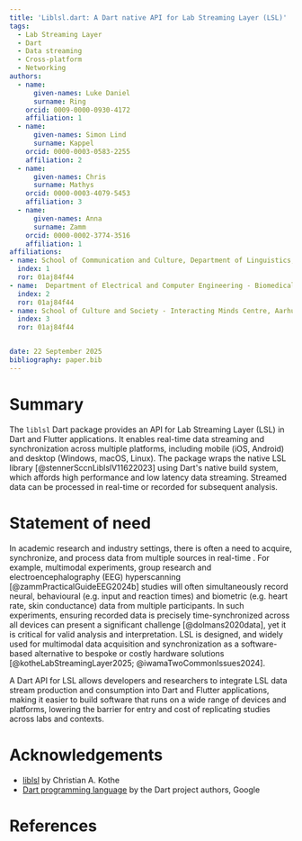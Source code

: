 ```yaml
---
title: 'Liblsl.dart: A Dart native API for Lab Streaming Layer (LSL)'
tags:
  - Lab Streaming Layer
  - Dart
  - Data streaming
  - Cross-platform
  - Networking
authors:
  - name:
      given-names: Luke Daniel
      surname: Ring
    orcid: 0009-0000-0930-4172
    affiliation: 1
  - name:
      given-names: Simon Lind
      surname: Kappel
    orcid: 0000-0003-0583-2255
    affiliation: 2
  - name:
      given-names: Chris
      surname: Mathys
    orcid: 0000-0003-4079-5453
    affiliation: 3
  - name:
      given-names: Anna
      surname: Zamm
    orcid: 0000-0002-3774-3516
    affiliation: 1
affiliations:
- name: School of Communication and Culture, Department of Linguistics, Cognitive Science and Semiotics, Aarhus University, Denmark
  index: 1
  ror: 01aj84f44
- name:  Department of Electrical and Computer Engineering - Biomedical Engineering, Aarhus University, Denmark
  index: 2
  ror: 01aj84f44
- name: School of Culture and Society - Interacting Minds Centre, Aarhus University, Denmark
  index: 3
  ror: 01aj84f44


date: 22 September 2025
bibliography: paper.bib
---
```


# Summary

The `liblsl` Dart package provides an API for Lab Streaming Layer (LSL) in Dart and Flutter applications. It enables real-time data streaming and synchronization across multiple platforms, including mobile (iOS, Android) and desktop (Windows, macOS, Linux). The package wraps the native LSL library [@stennerSccnLiblslV11622023] using Dart's native build system, which affords high performance and low latency data streaming. Streamed data can be processed in real-time or recorded for subsequent analysis.

# Statement of need

In academic research and industry settings, there is often a need to acquire, synchronize, and process data from multiple sources in real-time . For example, multimodal experiments, group research and electroencephalography (EEG) hyperscanning [@zammPracticalGuideEEG2024b] studies will often simultaneously record neural, behavioural (e.g. input and reaction times) and biometric (e.g. heart rate, skin conductance) data from multiple participants. In such experiments, ensuring recorded data is precisely time-synchronized across all devices can present a significant challenge [@dolmans2020data], yet it is critical for valid analysis and interpretation. LSL is designed, and widely used for multimodal data acquisition and synchronization as a software-based alternative to bespoke or costly hardware solutions [@kotheLabStreamingLayer2025; @iwamaTwoCommonIssues2024].

A Dart API for LSL allows developers and researchers to integrate LSL data stream production and consumption into Dart and Flutter applications, making it easier to build software that runs on a wide range of devices and platforms, lowering the barrier for entry and cost of replicating studies across labs and contexts.


# Acknowledgements

- [liblsl](https://github.com/sccn/liblsl) by Christian A. Kothe
- [Dart programming language](https://dart.dev/) by the Dart project authors, Google

# References
